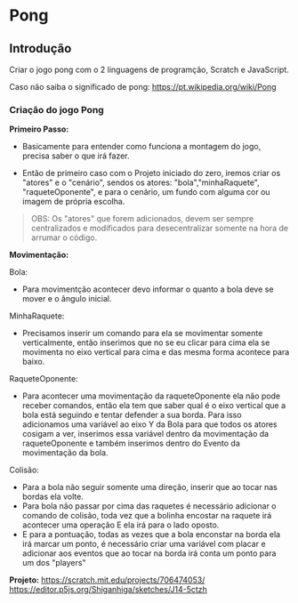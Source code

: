 # Pong

## Introdução 

Criar o jogo pong com o 2 linguagens de programção, Scratch e JavaScript.

Caso não saiba o significado de pong:
https://pt.wikipedia.org/wiki/Pong

### Criação do jogo Pong

**Primeiro Passo:**
 - Basicamente para entender como funciona a montagem do jogo, precisa saber o que irá fazer.

- Então de primeiro caso com o Projeto iniciado do zero, iremos criar os "atores" e o "cenário", sendos os atores: "bola","minhaRaquete", "raqueteOponente", e para o cenário, um fundo com alguma cor ou imagem de própria escolha.

>OBS: Os "atores" que forem adicionados, devem ser sempre centralizados e modificados para desecentralizar somente  na hora de arrumar o código. 

**Movimentação:**

Bola:
- Para movimentção acontecer devo informar o quanto a bola deve se mover e o ângulo inicial.

MinhaRaquete:
 - Precisamos inserir um comando para ela se movimentar somente verticalmente, então inserimos que no se eu clicar para cima ela se movimenta no eixo vertical para cima e das mesma forma acontece para baixo.

 RaqueteOponente:
 - Para acontecer uma movimentação da raqueteOponente ela não pode receber comandos, então ela tem que saber qual é o eixo vertical que a bola está seguindo e tentar defender a sua borda. Para isso adicionamos uma variável ao eixo Y da Bola para que todos os atores cosigam a ver, inserimos essa variável dentro da movimentação da raqueteOponente e também inserimos dentro do Evento da movimentação da bola.

 Colisão:   
 - Para a bola não seguir somente uma direção, inserir que ao tocar nas bordas ela volte.
 - Para bola não passar por cima das raquetes é necessário adicionar o comando de colisão, toda vez que a bolinha encostar na raquete irá acontecer uma operação E ela irá para o lado oposto.
 - E para a pontuação, todas as vezes que a bola enconstar na borda ela irá marcar um ponto, é necessário criar uma variável com placar e adicionar aos eventos que ao tocar na borda irá conta um ponto para um dos "players"


**Projeto:** 
https://scratch.mit.edu/projects/706474053/
https://editor.p5js.org/Shiganhiga/sketches/J14-5ctzh